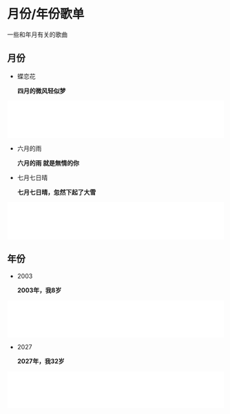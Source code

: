 # 月份/年份歌单

一些和年月有关的歌曲

## 月份

* 蝶恋花

  **四月的微风轻似梦**

<iframe frameborder="no" border="0" marginwidth="0" marginheight="0" width="100%" height=86 src="//music.163.com/outchain/player?type=2&id=368812&auto=0&height=66"></iframe>

* 六月的雨

  **六月的雨 就是無情的你**

* 七月七日晴

  **七月七日晴，忽然下起了大雪**

<iframe frameborder="no" border="0" marginwidth="0" marginheight="0" width="100%" height=86 src="//music.163.com/outchain/player?type=2&id=307780&auto=0&height=66"></iframe>

## 年份

* 2003

  **2003年，我8岁**

<iframe frameborder="no" border="0" marginwidth="0" marginheight="0" width="100%" height=86 src="//music.163.com/outchain/player?type=2&id=864655&auto=0&height=66"></iframe>

* 2027

  **2027年，我32岁**

<iframe frameborder="no" border="0" marginwidth="0" marginheight="0" width="100%" height=86 src="//music.163.com/outchain/player?type=2&id=33469232&auto=0&height=66"></iframe>
